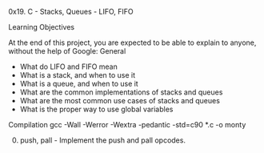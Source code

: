 0x19. C - Stacks, Queues - LIFO, FIFO

Learning Objectives

At the end of this project, you are expected to be able to explain to anyone, without the help of Google:
General

+ What do LIFO and FIFO mean
+ What is a stack, and when to use it
+ What is a queue, and when to use it
+ What are the common implementations of stacks and queues
+ What are the most common use cases of stacks and queues
+ What is the proper way to use global variables

Compilation
gcc -Wall -Werror -Wextra -pedantic -std=c90 *.c -o monty


0. push, pall - Implement the push and pall opcodes.